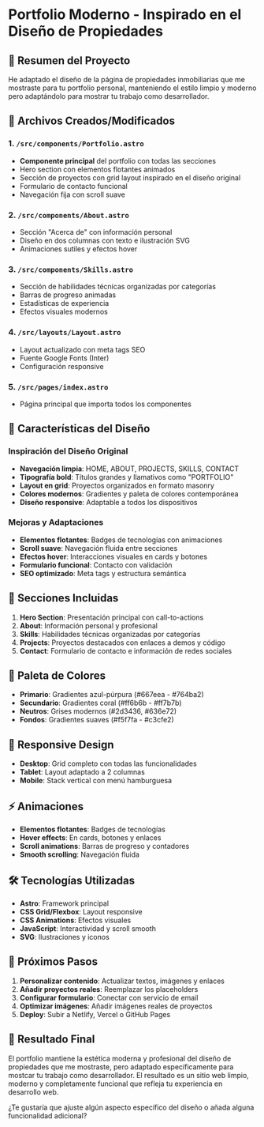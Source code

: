 # Portfolio Moderno - Inspirado en el Diseño de Propiedades

## 🎨 Resumen del Proyecto

He adaptado el diseño de la página de propiedades inmobiliarias que me mostraste para tu portfolio personal, manteniendo el estilo limpio y moderno pero adaptándolo para mostrar tu trabajo como desarrollador.

## 📁 Archivos Creados/Modificados

### 1. `/src/components/Portfolio.astro` 
- **Componente principal** del portfolio con todas las secciones
- Hero section con elementos flotantes animados
- Sección de proyectos con grid layout inspirado en el diseño original
- Formulario de contacto funcional
- Navegación fija con scroll suave

### 2. `/src/components/About.astro`
- Sección "Acerca de" con información personal
- Diseño en dos columnas con texto e ilustración SVG
- Animaciones sutiles y efectos hover

### 3. `/src/components/Skills.astro`
- Sección de habilidades técnicas organizadas por categorías
- Barras de progreso animadas
- Estadísticas de experiencia
- Efectos visuales modernos

### 4. `/src/layouts/Layout.astro`
- Layout actualizado con meta tags SEO
- Fuente Google Fonts (Inter)
- Configuración responsive

### 5. `/src/pages/index.astro`
- Página principal que importa todos los componentes

## 🎯 Características del Diseño

### Inspiración del Diseño Original
- **Navegación limpia**: HOME, ABOUT, PROJECTS, SKILLS, CONTACT
- **Tipografía bold**: Títulos grandes y llamativos como "PORTFOLIO"
- **Layout en grid**: Proyectos organizados en formato masonry
- **Colores modernos**: Gradientes y paleta de colores contemporánea
- **Diseño responsive**: Adaptable a todos los dispositivos

### Mejoras y Adaptaciones
- **Elementos flotantes**: Badges de tecnologías con animaciones
- **Scroll suave**: Navegación fluida entre secciones
- **Efectos hover**: Interacciones visuales en cards y botones
- **Formulario funcional**: Contacto con validación
- **SEO optimizado**: Meta tags y estructura semántica

## 🚀 Secciones Incluidas

1. **Hero Section**: Presentación principal con call-to-actions
2. **About**: Información personal y profesional
3. **Skills**: Habilidades técnicas organizadas por categorías
4. **Projects**: Proyectos destacados con enlaces a demos y código
5. **Contact**: Formulario de contacto e información de redes sociales

## 🎨 Paleta de Colores

- **Primario**: Gradientes azul-púrpura (#667eea - #764ba2)
- **Secundario**: Gradientes coral (#ff6b6b - #ff7b7b)
- **Neutros**: Grises modernos (#2d3436, #636e72)
- **Fondos**: Gradientes suaves (#f5f7fa - #c3cfe2)

## 📱 Responsive Design

- **Desktop**: Grid completo con todas las funcionalidades
- **Tablet**: Layout adaptado a 2 columnas
- **Mobile**: Stack vertical con menú hamburguesa

## ⚡ Animaciones

- **Elementos flotantes**: Badges de tecnologías
- **Hover effects**: En cards, botones y enlaces
- **Scroll animations**: Barras de progreso y contadores
- **Smooth scrolling**: Navegación fluida

## 🛠️ Tecnologías Utilizadas

- **Astro**: Framework principal
- **CSS Grid/Flexbox**: Layout responsive
- **CSS Animations**: Efectos visuales
- **JavaScript**: Interactividad y scroll smooth
- **SVG**: Ilustraciones y iconos

## 📝 Próximos Pasos

1. **Personalizar contenido**: Actualizar textos, imágenes y enlaces
2. **Añadir proyectos reales**: Reemplazar los placeholders
3. **Configurar formulario**: Conectar con servicio de email
4. **Optimizar imágenes**: Añadir imágenes reales de proyectos
5. **Deploy**: Subir a Netlify, Vercel o GitHub Pages

## 🎉 Resultado Final

El portfolio mantiene la estética moderna y profesional del diseño de propiedades que me mostraste, pero adaptado específicamente para mostcar tu trabajo como desarrollador. El resultado es un sitio web limpio, moderno y completamente funcional que refleja tu experiencia en desarrollo web.

¿Te gustaría que ajuste algún aspecto específico del diseño o añada alguna funcionalidad adicional?
